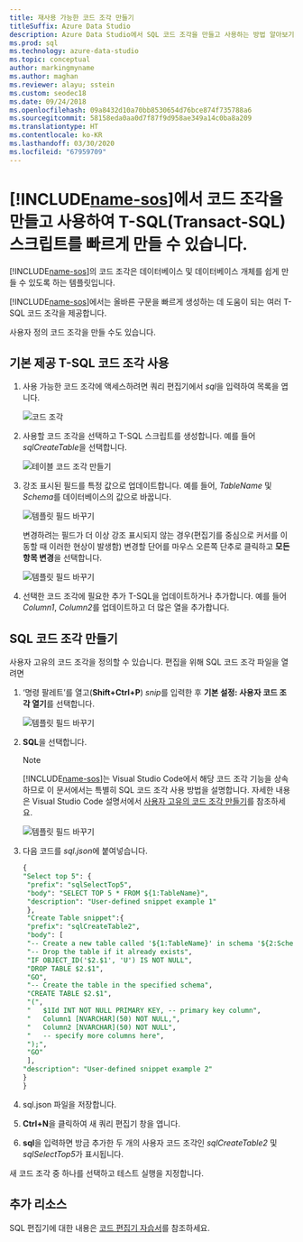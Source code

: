 ```yaml
---
title: 재사용 가능한 코드 조각 만들기
titleSuffix: Azure Data Studio
description: Azure Data Studio에서 SQL 코드 조각을 만들고 사용하는 방법 알아보기
ms.prod: sql
ms.technology: azure-data-studio
ms.topic: conceptual
author: markingmyname
ms.author: maghan
ms.reviewer: alayu; sstein
ms.custom: seodec18
ms.date: 09/24/2018
ms.openlocfilehash: 09a8432d10a70bb8530654d76bce874f735788a6
ms.sourcegitcommit: 58158eda0aa0d7f87f9d958ae349a14c0ba8a209
ms.translationtype: HT
ms.contentlocale: ko-KR
ms.lasthandoff: 03/30/2020
ms.locfileid: "67959709"
---
```

# <a name="create-and-use-code-snippets-to-quickly-create-transact-sql-t-sql-scripts-in-name-sos"></a>[!INCLUDE[name-sos](../includes/name-sos-short.md)]에서 코드 조각을 만들고 사용하여 T-SQL(Transact-SQL) 스크립트를 빠르게 만들 수 있습니다.

[!INCLUDE[name-sos](../includes/name-sos-short.md)]의 코드 조각은 데이터베이스 및 데이터베이스 개체를 쉽게 만들 수 있도록 하는 템플릿입니다. 

[!INCLUDE[name-sos](../includes/name-sos-short.md)]에서는 올바른 구문을 빠르게 생성하는 데 도움이 되는 여러 T-SQL 코드 조각을 제공합니다. 

사용자 정의 코드 조각을 만들 수도 있습니다.

## <a name="using-built-in-t-sql-code-snippets"></a>기본 제공 T-SQL 코드 조각 사용

1. 사용 가능한 코드 조각에 액세스하려면 쿼리 편집기에서 *sql*을 입력하여 목록을 엽니다.

   ![코드 조각](media/code-snippets/sql-snippets.png)

1. 사용할 코드 조각을 선택하고 T-SQL 스크립트를 생성합니다. 예를 들어 *sqlCreateTable*을 선택합니다.

   ![테이블 코드 조각 만들기](media/code-snippets/create-table.png)

1. 강조 표시된 필드를 특정 값으로 업데이트합니다. 예를 들어, *TableName* 및 *Schema*를 데이터베이스의 값으로 바꿉니다.

   ![템플릿 필드 바꾸기](media/code-snippets/table-from-snippet.png)

   변경하려는 필드가 더 이상 강조 표시되지 않는 경우(편집기를 중심으로 커서를 이동할 때 이러한 현상이 발생함) 변경할 단어를 마우스 오른쪽 단추로 클릭하고 **모든 항목 변경**을 선택합니다.

   ![템플릿 필드 바꾸기](media/code-snippets/change-all.png)

1. 선택한 코드 조각에 필요한 추가 T-SQL을 업데이트하거나 추가합니다. 예를 들어 *Column1*, *Column2*를 업데이트하고 더 많은 열을 추가합니다.


 
## <a name="creating-sql-code-snippets"></a>SQL 코드 조각 만들기 

사용자 고유의 코드 조각을 정의할 수 있습니다. 편집을 위해 SQL 코드 조각 파일을 열려면

1. ‘명령 팔레트’를 열고(**Shift+Ctrl+P**) *snip*를 입력한 후 **기본 설정:  사용자 코드 조각 열기**를 선택합니다.

   ![템플릿 필드 바꾸기](media/code-snippets/user-snippets.png)

1. **SQL**을 선택합니다.

   > [!NOTE]
   > [!INCLUDE[name-sos](../includes/name-sos-short.md)]는 Visual Studio Code에서 해당 코드 조각 기능을 상속하므로 이 문서에서는 특별히 SQL 코드 조각 사용 방법을 설명합니다. 자세한 내용은 Visual Studio Code 설명서에서 [사용자 고유의 코드 조각 만들기](https://code.visualstudio.com/docs/editor/userdefinedsnippets)를 참조하세요. 

   ![템플릿 필드 바꾸기](media/code-snippets/select-sql.png)

1. 다음 코드를 *sql.json*에 붙여넣습니다.

   ```sql
   {
   "Select top 5": {
    "prefix": "sqlSelectTop5",
    "body": "SELECT TOP 5 * FROM ${1:TableName}",
    "description": "User-defined snippet example 1"
    },
    "Create Table snippet":{
    "prefix": "sqlCreateTable2",
    "body": [
    "-- Create a new table called '${1:TableName}' in schema '${2:SchemaName}'",
    "-- Drop the table if it already exists",
    "IF OBJECT_ID('$2.$1', 'U') IS NOT NULL",
    "DROP TABLE $2.$1",
    "GO",
    "-- Create the table in the specified schema",
    "CREATE TABLE $2.$1",
    "(",
    "   $1Id INT NOT NULL PRIMARY KEY, -- primary key column",
    "   Column1 [NVARCHAR](50) NOT NULL,",
    "   Column2 [NVARCHAR](50) NOT NULL",
    "   -- specify more columns here",
    ");",
    "GO"
    ],
   "description": "User-defined snippet example 2"
   }
   }
   ```

1. sql.json 파일을 저장합니다.
1. **Ctrl+N**을 클릭하여 새 쿼리 편집기 창을 엽니다.
2. **sql**을 입력하면 방금 추가한 두 개의 사용자 코드 조각인 *sqlCreateTable2* 및 *sqlSelectTop5*가 표시됩니다.

새 코드 조각 중 하나를 선택하고 테스트 실행을 지정합니다.


## <a name="additional-resources"></a>추가 리소스

SQL 편집기에 대한 내용은 [코드 편집기 자습서](tutorial-sql-editor.md)를 참조하세요.
